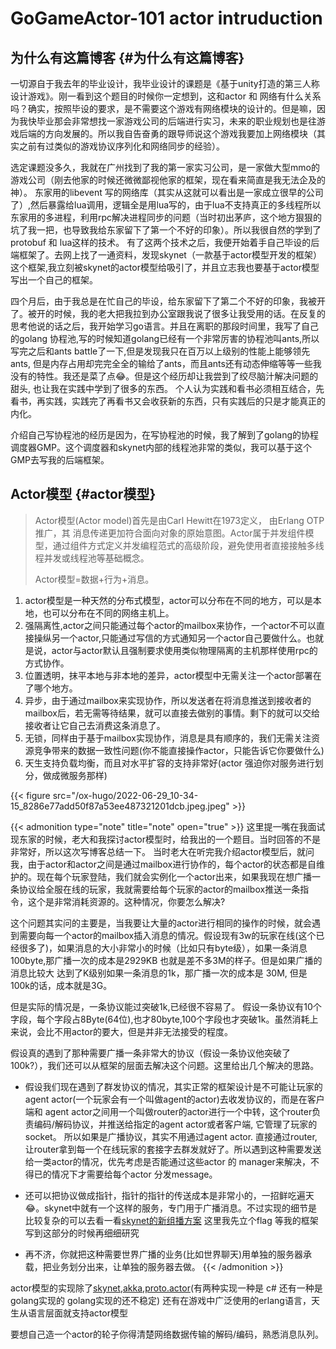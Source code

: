 # GoGameActor-101 actor intruduction


<!--more-->


## 为什么有这篇博客 {#为什么有这篇博客}

一切源自于我去年的毕业设计，我毕业设计的课题是《基于unity打造的第三人称设计游戏》。刚一看到这个题目的时候你一定想到，这和actor 和 网络有什么关系吗？确实，按照毕设的要求，是不需要这个游戏有网络模块的设计的。但是嘛，因为我快毕业那会非常想找一家游戏公司的后端进行实习，未来的职业规划也是往游戏后端的方向发展的。所以我自告奋勇的跟导师说这个游戏我要加上网络模块（其实之前有过类似的游戏协议序列化和网络同步的经验）。

选定课题没多久，我就在广州找到了我的第一家实习公司，是一家做大型mmo的游戏公司（刚去他家的时候还微微鄙视他家的框架，现在看来简直是我无法企及的神）。 东家用的libevent 写的网络库（其实从这就可以看出是一家成立很早的公司了）,然后暴露给lua调用，逻辑全是用lua写的，由于lua不支持真正的多线程所以东家用的多进程，利用rpc解决进程同步的问题（当时初出茅庐，这个地方狠狠的坑了我一把，也导致我给东家留下了第一个不好的印象）。所以我很自然的学到了protobuf 和 lua这样的技术。 有了这两个技术之后，我便开始着手自己毕设的后端框架了。去网上找了一通资料，发现skynet（一款基于actor模型开发的框架）这个框架,我立刻被skynet的actor模型给吸引了，并且立志我也要基于actor模型写出一个自己的框架。

四个月后，由于我总是在忙自己的毕设，给东家留下了第二个不好的印象，我被开了。被开的时候，我的老大把我拉到办公室跟我说了很多让我受用的话。在反复的思考他说的话之后，我开始学习go语言。并且在离职的那段时间里，我写了自己的golang 协程池,写的时候知道golang已经有一个非常厉害的协程池叫ants,所以写完之后和ants battle了一下,但是发现我只在百万以上级别的性能上能够领先ants, 但是内存占用却完完全全的输给了ants，而且ants还有动态伸缩等等一些我没有的特性。我还是菜了点😂。但是这个经历却让我尝到了绞尽脑汁解决问题的甜头, 也让我在实践中学到了很多的东西。 个人认为实践和看书必须相互结合，先看书，再实践，实践完了再看书又会收获新的东西，只有实践后的只是才能真正的内化。

介绍自己写协程池的经历是因为，在写协程池的时候，我了解到了golang的协程调度器GMP。这个调度器和skynet内部的线程池非常的类似，我可以基于这个GMP去写我的后端框架。


## Actor模型 {#actor模型}

> Actor模型(Actor model)首先是由Carl Hewitt在1973定义， 由Erlang OTP 推广，其 消息传递更加符合面向对象的原始意图。Actor属于并发组件模型，通过组件方式定义并发编程范式的高级阶段，避免使用者直接接触多线程并发或线程池等基础概念。
>
> Actor模型=数据+行为+消息。

1.  actor模型是一种天然的分布式模型，actor可以分布在不同的地方，可以是本地，也可以分布在不同的网络主机上。
2.  强隔离性,actor之间只能通过每个actor的mailbox来协作，一个actor不可以直接操纵另一个actor,只能通过写信的方式通知另一个actor自己要做什么。也就是说，actor与actor默认且强制要求使用类似物理隔离的主机那样使用rpc的方式协作。
3.  位置透明，抹平本地与非本地的差异，actor模型中无需关注一个actor部署在了哪个地方。
4.  异步，由于通过mailbox来实现协作，所以发送者在将消息推送到接收者的mailbox后，若无需等待结果，就可以直接去做别的事情。剩下的就可以交给接收者让它自己去消费这条消息了。
5.  无锁，同样由于基于mailbox实现协作，消息是具有顺序的，我们无需关注资源竞争带来的数据一致性问题(你不能直接操作actor，只能告诉它你要做什么)
6.  天生支持负载均衡，而且对水平扩容的支持非常好(actor 强迫你对服务进行划分，做成微服务那样)

{{< figure src="/ox-hugo/2022-06-29_10-34-15_8286e77add50f87a53ee487321201dcb.jpeg.jpeg" >}}

{{< admonition type="note" title="note" open="true" >}}
这里提一嘴在我面试现东家的时候，老大和我探讨actor模型时，给我出的一个题目。当时回答的不是非常好，所以这次写博客总结一下。
当时老大在听完我介绍actor模型后，就问我，由于actor和actor之间是通过mailbox进行协作的，每个actor的状态都是自维护的。现在每个玩家登陆，我们就会实例化一个actor出来，如果我现在想广播一条协议给全服在线的玩家，我就需要给每个玩家的actor的mailbox推送一条指令，这个是非常消耗资源的。这种情况，你要怎么解决?

这个问题其实问的主要是，当我要让大量的actor进行相同的操作的时候，就会遇到需要向每一个actor的mailbox插入消息的情况。假设现有3w的玩家在线(这个已经很多了)，如果消息的大小非常小的时候（比如只有byte级），如果一条消息100byte,那广播一次的成本是2929KB 也就是差不多3M的样子。但是如果广播的消息比较大 达到了K级别如果一条消息的1k，那广播一次的成本是 30M, 但是100k的话，成本就是3G。

但是实际的情况是，一条协议能过突破1k,已经很不容易了。 假设一条协议有10个字段，每个字段占8Byte(64位),也才80byte,100个字段也才突破1k。虽然消耗上来说，会比不用actor的要大，但是并非无法接受的程度。

假设真的遇到了那种需要广播一条非常大的协议（假设一条协议他突破了100k?），我们还可以从框架的层面去解决这个问题。这里给出几个解决的思路。

-   假设我们现在遇到了群发协议的情况，其实正常的框架设计是不可能让玩家的agent actor(一个玩家会有一个叫做agent的actor)去收发协议的，而是在客户端和 agent actor之间用一个叫做router的actor进行一个中转，这个router负责编码/解码协议，并推送给指定的agent actor或者客户端, 它管理了玩家的socket。 所以如果是广播协议，其实不用通过agent actor. 直接通过router, 让router拿到每一个在线玩家的套接字去群发就好了。所以遇到这种需要发送给一类actor的情况，优先考虑是否能通过这些actor 的 manager来解决，不得已的情况下才需要给每个actor 分发message。

-   还可以把协议做成指针，指针的指针的传送成本是非常小的，一招鲜吃遍天😂。skynet中就有一个这样的服务，专门用于广播消息。不过实现的细节是比较复杂的可以去看一看[skynet的新组播方案](https://blog.codingnow.com/2014/04/skynet_multicast.html) 这里我先立个flag 等我的框架写到这部分的时候再细细研究
-   再不济，你就把这种需要世界广播的业务(比如世界聊天)用单独的服务器承载，把业务划分出来，让单独的服务器去做。
{{< /admonition >}}

actor模型的实现除了[skynet](https://github.com/cloudwu/skynet),[akka](https://akka.io/),[proto.actor](https://proto.actor/)(有两种实现一种是 c# 还有一种是 golang实现的 golang实现的还不稳定) 还有在游戏中广泛使用的erlang语言，天生从语言层面就支持actor模型

要想自己造一个actor的轮子你得清楚网络数据传输的解码/编码，熟悉消息队列。

